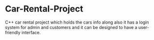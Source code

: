 # Car-Rental-Project
C++ car rental project which holds the cars info along also it has a login system for admin and customers and it can be designed to have a user-friendly interface.
